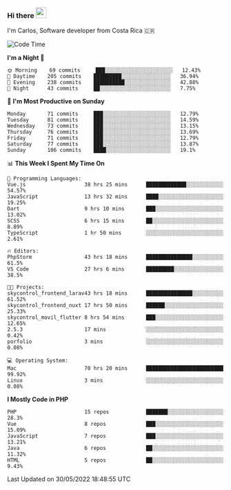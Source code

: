 ### Hi there <img src="https://media.giphy.com/media/hvRJCLFzcasrR4ia7z/giphy.gif" width="25px">

I'm Carlos, Software developer from Costa Rica 🇨🇷

<!--START_SECTION:waka-->
![Code Time](http://img.shields.io/badge/Code%20Time-0%20secs-blue)

**I'm a Night 🦉** 

```text
🌞 Morning    69 commits     ███░░░░░░░░░░░░░░░░░░░░░░   12.43% 
🌆 Daytime    205 commits    █████████░░░░░░░░░░░░░░░░   36.94% 
🌃 Evening    238 commits    ██████████░░░░░░░░░░░░░░░   42.88% 
🌙 Night      43 commits     ██░░░░░░░░░░░░░░░░░░░░░░░   7.75%

```
📅 **I'm Most Productive on Sunday** 

```text
Monday       71 commits     ███░░░░░░░░░░░░░░░░░░░░░░   12.79% 
Tuesday      81 commits     ███░░░░░░░░░░░░░░░░░░░░░░   14.59% 
Wednesday    73 commits     ███░░░░░░░░░░░░░░░░░░░░░░   13.15% 
Thursday     76 commits     ███░░░░░░░░░░░░░░░░░░░░░░   13.69% 
Friday       71 commits     ███░░░░░░░░░░░░░░░░░░░░░░   12.79% 
Saturday     77 commits     ███░░░░░░░░░░░░░░░░░░░░░░   13.87% 
Sunday       106 commits    ████░░░░░░░░░░░░░░░░░░░░░   19.1%

```


📊 **This Week I Spent My Time On** 

```text
💬 Programming Languages: 
Vue.js                   38 hrs 25 mins      █████████████░░░░░░░░░░░░   54.57% 
JavaScript               13 hrs 32 mins      ████░░░░░░░░░░░░░░░░░░░░░   19.25% 
Dart                     9 hrs 10 mins       ███░░░░░░░░░░░░░░░░░░░░░░   13.02% 
SCSS                     6 hrs 15 mins       ██░░░░░░░░░░░░░░░░░░░░░░░   8.89% 
TypeScript               1 hr 50 mins        ░░░░░░░░░░░░░░░░░░░░░░░░░   2.61%

🔥 Editors: 
PhpStorm                 43 hrs 18 mins      ███████████████░░░░░░░░░░   61.5% 
VS Code                  27 hrs 6 mins       █████████░░░░░░░░░░░░░░░░   38.5%

🐱‍💻 Projects: 
skycontrol_frontend_larav43 hrs 18 mins      ███████████████░░░░░░░░░░   61.52% 
skycontrol_frontend_nuxt 17 hrs 50 mins      ██████░░░░░░░░░░░░░░░░░░░   25.33% 
skycontrol_movil_flutter 8 hrs 54 mins       ███░░░░░░░░░░░░░░░░░░░░░░   12.65% 
2.5.3                    17 mins             ░░░░░░░░░░░░░░░░░░░░░░░░░   0.42% 
porfolio                 3 mins              ░░░░░░░░░░░░░░░░░░░░░░░░░   0.08%

💻 Operating System: 
Mac                      70 hrs 20 mins      █████████████████████████   99.92% 
Linux                    3 mins              ░░░░░░░░░░░░░░░░░░░░░░░░░   0.08%

```

**I Mostly Code in PHP** 

```text
PHP                      15 repos            ███████░░░░░░░░░░░░░░░░░░   28.3% 
Vue                      8 repos             ███░░░░░░░░░░░░░░░░░░░░░░   15.09% 
JavaScript               7 repos             ███░░░░░░░░░░░░░░░░░░░░░░   13.21% 
Java                     6 repos             ██░░░░░░░░░░░░░░░░░░░░░░░   11.32% 
HTML                     5 repos             ██░░░░░░░░░░░░░░░░░░░░░░░   9.43%

```



 Last Updated on 30/05/2022 18:48:55 UTC
<!--END_SECTION:waka-->
